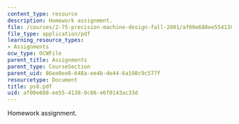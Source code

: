 ```yaml
---
content_type: resource
description: Homework assignment.
file: /courses/2-75-precision-machine-design-fall-2001/af00e688ee5541389c66e6f0143ac33d_ps8.pdf
file_type: application/pdf
learning_resource_types:
- Assignments
ocw_type: OCWFile
parent_title: Assignments
parent_type: CourseSection
parent_uid: 86ee0ee8-648a-ee4b-de44-6a198c9c577f
resourcetype: Document
title: ps8.pdf
uid: af00e688-ee55-4138-9c66-e6f0143ac33d
---
```

Homework assignment.

